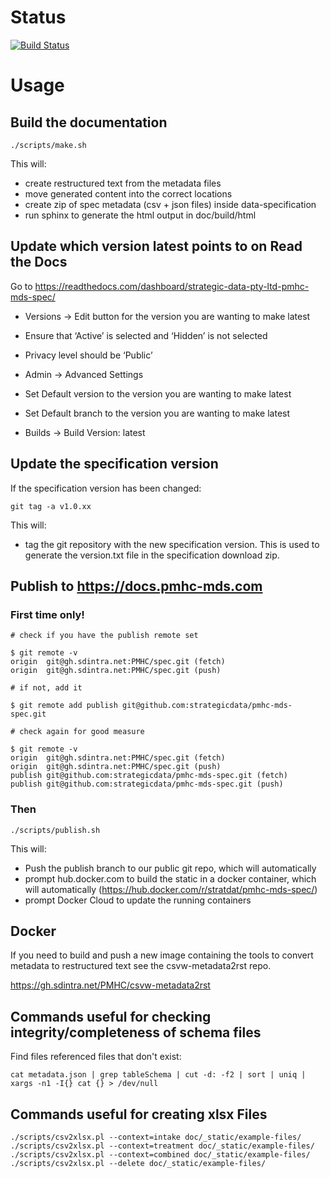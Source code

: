 # Status

[![Build Status](https://jenkins.fz.sdlocal.net/buildStatus/icon?job=PMHC%20Docs)](https://jenkins.fz.sdlocal.net/job/PMHC%20Docs/)

# Usage

## Build the documentation

```
./scripts/make.sh
```
This will:

* create restructured text from the metadata files
* move generated content into the correct locations
* create zip of spec metadata (csv + json files) inside data-specification
* run sphinx to generate the html output in doc/build/html

## Update which version latest points to on Read the Docs

Go to https://readthedocs.com/dashboard/strategic-data-pty-ltd-pmhc-mds-spec/

* Versions -> Edit button for the version you are wanting to make latest
* Ensure that ‘Active’ is selected and ‘Hidden’ is not selected
* Privacy level should be ‘Public’

* Admin -> Advanced Settings
* Set Default version to the version you are wanting to make latest
* Set Default branch to the version you are wanting to make latest

* Builds -> Build Version: latest

## Update the specification version

If the specification version has been changed:

```
git tag -a v1.0.xx
```

This will:

* tag the git repository with the new specification version. This is used to
  generate the version.txt file in the specification download zip.

## Publish to https://docs.pmhc-mds.com

### First time only!

```
# check if you have the publish remote set

$ git remote -v
origin	git@gh.sdintra.net:PMHC/spec.git (fetch)
origin	git@gh.sdintra.net:PMHC/spec.git (push)

# if not, add it

$ git remote add publish git@github.com:strategicdata/pmhc-mds-spec.git

# check again for good measure

$ git remote -v
origin	git@gh.sdintra.net:PMHC/spec.git (fetch)
origin	git@gh.sdintra.net:PMHC/spec.git (push)
publish	git@github.com:strategicdata/pmhc-mds-spec.git (fetch)
publish	git@github.com:strategicdata/pmhc-mds-spec.git (push)

```

### Then

```
./scripts/publish.sh
```

This will:

* Push the publish branch to our public git repo, which will automatically
* prompt hub.docker.com to build the static in a docker container, which will automatically (https://hub.docker.com/r/stratdat/pmhc-mds-spec/)
* prompt Docker Cloud to update the running containers

## Docker

If you need to build and push a new image containing the tools to convert
metadata to restructured text see the csvw-metadata2rst repo.

https://gh.sdintra.net/PMHC/csvw-metadata2rst

## Commands useful for checking integrity/completeness of schema files

Find files referenced files that don't exist:
```
cat metadata.json | grep tableSchema | cut -d: -f2 | sort | uniq | xargs -n1 -I{} cat {} > /dev/null
```

## Commands useful for creating xlsx Files
```
./scripts/csv2xlsx.pl --context=intake doc/_static/example-files/
./scripts/csv2xlsx.pl --context=treatment doc/_static/example-files/
./scripts/csv2xlsx.pl --context=combined doc/_static/example-files/
./scripts/csv2xlsx.pl --delete doc/_static/example-files/
```

